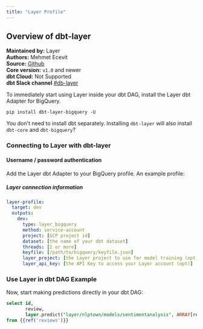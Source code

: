 ```yaml
---
title: "Layer Profile"
---
```



## Overview of dbt-layer
**Maintained by:** Layer      
**Authors:** Mehmet Ecevit  
**Source:** [Github](https://github.com/layerai/dbt-layer)  
**Core version:** `v1.0` and newer      
**dbt Cloud:** Not Supported      
**dbt Slack channel** [#db-layer](https://slack.com)

To immediately start using Layer inside your dbt DAG, install the Layer dbt Adapter for BigQuery.

```
pip install dbt-layer-bigquery -U
```

You don't need to install dbt separately. Installing `dbt-layer` will also install `dbt-core` and `dbt-bigquery`?


### Connecting to Layer with **dbt-layer**

#### Username / password authentication

Add the Layer dbt Adapter to your BigQuery profile. An example profile:

##### Layer connection information
<File name='profiles.yml'>

```yaml
layer-profile:
  target: dev
  outputs:
    dev:
      type: layer_bigquery
      method: service-account
      project: [GCP project id]
      dataset: [the name of your dbt dataset]
      threads: [1 or more]
      keyfile: [/path/to/bigquery/keyfile.json]
      layer_project: [the Layer project to use for model training (opt)]
      layer_api_key: [the API Key to access your Layer account (opt)]
```

</File>

### Use Layer in dbt DAG Example
Now, start making predictions directly in your dbt DAG:
```sql
select id,
       review,
       layer.predict("layer/nlptown/models/sentimentanalysis", ARRAY[review])
from {{ref('reviews')}}
```
